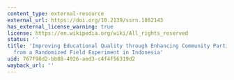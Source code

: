 ```yaml
---
content_type: external-resource
external_url: https://doi.org/10.2139/ssrn.1862143
has_external_license_warning: true
license: https://en.wikipedia.org/wiki/All_rights_reserved
status: ''
title: 'Improving Educational Quality through Enhancing Community Participation: Results
  from a Randomized Field Experiment in Indonesia'
uid: 767f98d2-bb88-4926-aed3-c4f4f56319d2
wayback_url: ''
---
```

